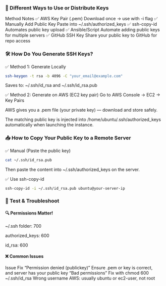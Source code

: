 ### 🔄 Different Ways to Use or Distribute Keys
Method	Notes
✅ AWS Key Pair (.pem)	Download once → use with -i flag
✅ Manually Add Public Key	Paste into ~/.ssh/authorized_keys
✅ ssh-copy-id	Automates public key upload
✅ Ansible/Script	Automate adding public keys for multiple servers
✅ GitHub SSH Key	Share your public key to GitHub for repo access

### 🛠️ How Do You Generate SSH Keys?
✅ Method 1: Generate Locally
```bash
ssh-keygen -t rsa -b 4096 -C "your_email@example.com"
```
Saves to: ~/.ssh/id_rsa and ~/.ssh/id_rsa.pub

✅ Method 2: Generate on AWS (EC2 key pair)
Go to AWS Console → EC2 → Key Pairs

AWS gives you a .pem file (your private key) — download and store safely.

The matching public key is injected into /home/ubuntu/.ssh/authorized_keys automatically when launching the instance.
### 📥 How to Copy Your Public Key to a Remote Server
✅ Manual (Paste the public key)
```bash
cat ~/.ssh/id_rsa.pub
```
Then paste the content into ~/.ssh/authorized_keys on the server.

✅ Use ssh-copy-id
```bash
ssh-copy-id -i ~/.ssh/id_rsa.pub ubuntu@your-server-ip
```
### 🧪 Test & Troubleshoot
#### 🔍 Permissions Matter!
~/.ssh folder: 700

authorized_keys: 600

id_rsa: 600

#### ❌ Common Issues
Issue	Fix
“Permission denied (publickey)”	Ensure .pem or key is correct, and server has your public key
“Bad permissions”	Fix with chmod 600 ~/.ssh/id_rsa
Wrong username	AWS: usually ubuntu or ec2-user, not root
